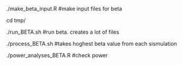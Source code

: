 ./make_beta_input.R  #make input files for beta

cd tmp/

./run_BETA.sh  #run beta. creates a lot of files


./process_BETA.sh #takes hoghest beta value from each sismulation

./power_analyses_BETA.R #check power

